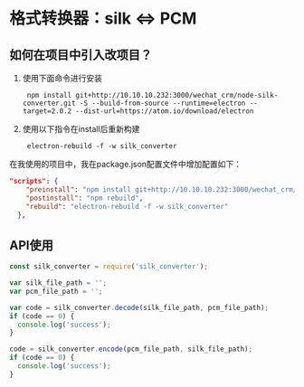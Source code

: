 # 格式转换器：silk <=> PCM

## 如何在项目中引入改项目？

1. 使用下面命令进行安装


		npm install git+http://10.10.10.232:3000/wechat_crm/node-silk-converter.git -S --build-from-source --runtime=electron --target=2.0.2 --dist-url=https://atom.io/download/electron

2. 使用以下指令在install后重新构建

		electron-rebuild -f -w silk_converter
	

在我使用的项目中，我在package.json配置文件中增加配置如下：

```json
"scripts": {
    "preinstall": "npm install git+http://10.10.10.232:3000/wechat_crm/node-silk-converter -S --build-from-source --runtime=electron --target=2.0.2 --dist-url=https://atom.io/download/electron",
    "postinstall": "npm rebuild",
    "rebuild": "electron-rebuild -f -w silk_converter"
  },
```

## API使用

``` js
const silk_converter = require('silk_converter');

var silk_file_path = '';
var pcm_file_path = '';

var code = silk_converter.decode(silk_file_path, pcm_file_path);
if (code == 0) {
  console.log('success');
}

code = silk_converter.encode(pcm_file_path, silk_file_path);
if (code == 0) {
  console.log('success');
}
```
